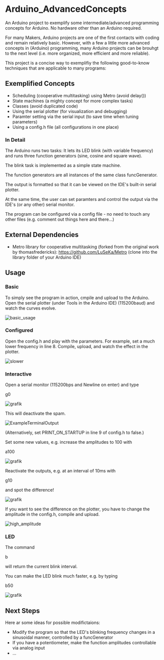 # Arduino_AdvancedConcepts
An Arduino project to exemplify some intermediate/advanced programming concepts for Arduino.
No hardware other than an Arduino required.

For many Makers, Arduino projects are one of the first contacts with coding and remain relatively basic.
However, with a few a little more advanced concepts in (Arduino) programming, many Arduino projects can be brouhgt to the next level (i.e. more organized, more efficient and more reliable).

This project is a concise way to exemplifiy the following good-to-know techniques that are applicable to many programs:

## Exemplified Concepts
* Scheduling (cooperative multitasking) using Metro (avoid delay())
* State machines (a mighty concept for more complex tasks)
* Classes (avoid duplicated code)
* Using the serial plotter (for visualization and debugging)
* Paramter setting via the serial input (to save time when tuning parameters)
* Using a config.h file (all configurations in one place)

### In Detail

The Arduino runs two tasks: It lets its LED blink (with variable frequency) and runs three function generators (sine, cosine and square wave).

The blink task is implemented as a simple state machine.

The function generators are all instances of the same class funcGenerator.

The output is formatted so that it can be viewed on the IDE's built-in serial plotter.

At the same time, the user can set paramters and control the output via the IDE's (or any other) serial monitor.

The program can be configured via a config file - no need to touch any other files (e.g. comment out things here and there...)


## External Dependencies

* Metro library for cooperative multitasking (forked from the original work by thomasfredericks):
https://github.com/LuSeKa/Metro (clone into the library folder of your Arduino IDE)

## Usage

### Basic
To simply see the program in action, cmpile and upload to the Arduino. Open the serial plotter (under Tools in the Arduino IDE) (115200baud) and watch the curves evolve.

![basic_usage](https://user-images.githubusercontent.com/8363989/53285932-72482280-3767-11e9-8290-0e89f62e43c8.gif)

### Configured
Open the config.h and play with the parameters. For example, set a much lower frequency in line 8. Compile, upload, and watch the effect in the plotter.

![slower](https://user-images.githubusercontent.com/8363989/53286004-4ed1a780-3768-11e9-995e-fffdd6fbe428.gif)

### Interactive
Open a serial monitor (115200bps and Newline on enter) and type

g0

![grafik](https://user-images.githubusercontent.com/8363989/52743826-35e42c00-2fdb-11e9-9d82-84106a4d4909.png)

This will deactivate the spam.

![ExampleTerminalOutput](https://user-images.githubusercontent.com/8363989/52742703-a3db2400-2fd8-11e9-93e0-5cd8025d24f4.png)

(Alternatively, set PRINT_ON_STARTUP in line 9 of config.h to false.)

Set some new values, e.g. increase the amplitudes to 100 with

a100

![grafik](https://user-images.githubusercontent.com/8363989/52742868-0c2a0580-2fd9-11e9-9d6c-cb85d7a89320.png)


Reactivate the outputs, e.g. at an interval of 10ms with

g10

and spot the difference!

![grafik](https://user-images.githubusercontent.com/8363989/52743939-7e9be500-2fdb-11e9-9e00-1c12dd019c4c.png)

If you want to see the difference on the plotter, you have to change the amplitude in the config.h, compile and upload.

![high_amplitude](https://user-images.githubusercontent.com/8363989/53286035-a8d26d00-3768-11e9-8258-fcadb25c3e4a.gif)

### LED
The command

b

will return the current blink interval.

You can make the LED blink much faster, e.g. by typing

b50

![grafik](https://user-images.githubusercontent.com/8363989/52746634-40ee8a80-2fe2-11e9-85d2-2476c1a4943d.png)

## Next Steps
Here ar some ideas for possible modifictaions:

* Modify the program so that the LED's blinking frequency changes in a sinusoidal manner, controlled by a funcGenerator
* If you have a potentiometer, make the function amplitudes controllable via analog input
* ...
